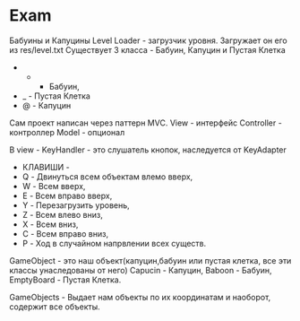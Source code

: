 # Exam
Бабуины и Капуцины
Level Loader - загрузчик уровня. Загружает он его из res/level.txt
Существует 3 класса - Бабуин, Капуцин и Пустая Клетка

* * - Бабуин,
* _ - Пустая Клетка
* @ - Капуцин

Сам проект написан через паттерн MVC.
View - интерфейс
Controller - контроллер
Model - опционал

В view - KeyHandler - это слушатель кнопок, наследуется от KeyAdapter

* КЛАВИШИ - 
* Q - Двинуться всем объектам влемо вверх,
* W - Всем вверх,
* E - Всем вправо вверх,
* Y - Перезагрузить уровень,
* Z - Всем влево вниз,
* X - Всем вниз,
* C - Всем вправо вниз,
* P - Ход в случайном напрвлении всех существ.
     
     
GameObject - это наш объект(капуцин,бабуин или пустая клетка, все эти классы унаследованы от него)
Capucin - Капуцин,
Baboon - Бабуин,
EmptyBoard - Пустая Клетка.

GameObjects - Выдает нам объекты по их координатам и наоборот, содержит все объекты.
